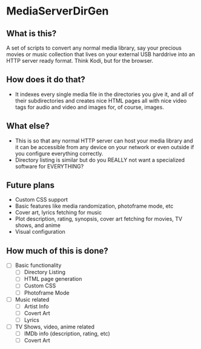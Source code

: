# MediaServerDirGen

## What is this?
A set of scripts to convert any normal media library, say your precious movies or music collection that lives on your external USB harddrive into an HTTP server ready format.
Think Kodi, but for the browser.

## How does it do that?
* It indexes every single media file in the directories you give it, and all of their subdirectories and creates nice HTML pages all with nice video tags for audio and video and images for, of course, images.

## What else?
* This is so that any normal HTTP server can host your media library and it can be accessible from any device on your network or even outside if you configure everything correctly.
* Directory listing is similar but do you REALLY not want a specialized software for EVERYTHING?

## Future plans
* Custom CSS support
* Basic features like media randomization, photoframe mode, etc
* Cover art, lyrics fetching for music
* Plot description, rating, synopsis, cover art fetching for movies, TV shows, and anime
* Visual configuration

## How much of this is done?
- [ ] Basic functionality
  - [ ] Directory Listing
  - [ ] HTML page generation
  - [ ] Custom CSS
  - [ ] Photoframe Mode
- [ ] Music related
  - [ ] Artist Info
  - [ ] Covert Art
  - [ ] Lyrics
- [ ] TV Shows, video, anime related
  - [ ] IMDb info (description, rating, etc)
  - [ ] Covert Art